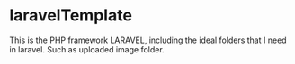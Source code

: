 # laravelTemplate
This is the PHP framework LARAVEL, including the ideal folders that I need in laravel. Such as uploaded image folder.
